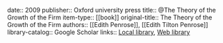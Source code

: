 date:: 2009
publisher:: Oxford university press
title:: @The Theory of the Growth of the Firm
item-type:: [[book]]
original-title:: The Theory of the Growth of the Firm
authors:: [[Edith Penrose]], [[Edith Tilton Penrose]]
library-catalog:: Google Scholar
links:: [Local library](zotero://select/library/items/AI53WYU3), [Web library](https://www.zotero.org/users/6520516/items/AI53WYU3)
